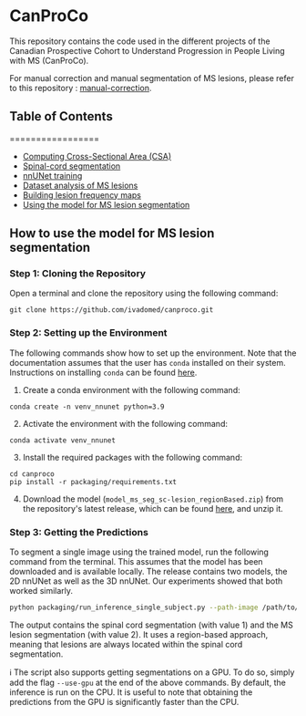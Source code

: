 # CanProCo

This repository contains the code used in the different projects of the Canadian Prospective Cohort to Understand Progression in People Living with MS (CanProCo). 


For manual correction and manual segmentation of MS lesions, please refer to this repository : [manual-correction](https://github.com/spinalcordtoolbox/manual-correction).


## Table of Contents
=================
* [Computing Cross-Sectional Area (CSA)](https://github.com/ivadomed/canproco/blob/main/scripts-t2w_csa/README.md)
* [Spinal-cord segmentation](https://github.com/ivadomed/canproco/blob/main/segment_sc_contrast-agnostic/README.md)
* [nnUNet training](https://github.com/ivadomed/canproco/blob/main/nnunet/README.md)
* [Dataset analysis of MS lesions](https://github.com/ivadomed/canproco/blob/main/dataset_analysis/README.md)
* [Building lesion frequency maps](https://github.com/ivadomed/canproco/blob/main/lesion-mapping/README.md)
* [Using the model for MS lesion segmentation](#how-to-use-the-model-for-ms-lesion-segmentation)

## How to use the model for MS lesion segmentation

### Step 1: Cloning the Repository

Open a terminal and clone the repository using the following command:

~~~
git clone https://github.com/ivadomed/canproco.git
~~~

### Step 2: Setting up the Environment

The following commands show how to set up the environment. Note that the documentation assumes that the user has `conda` installed on their system. Instructions on installing `conda` can be found [here](https://conda.io/projects/conda/en/latest/user-guide/install/index.html).

1. Create a conda environment with the following command:
```
conda create -n venv_nnunet python=3.9
```

2. Activate the environment with the following command:
```
conda activate venv_nnunet
```

3. Install the required packages with the following command:
```
cd canproco
pip install -r packaging/requirements.txt
```

4. Download the model (`model_ms_seg_sc-lesion_regionBased.zip`) from the repository's latest release, which can be found [here](https://github.com/ivadomed/canproco/releases/tag/r20240125), and unzip it. 
 
### Step 3: Getting the Predictions

To segment a single image using the trained model, run the following command from the terminal. This assumes that the model has been downloaded and is available locally. The release contains two models, the 2D nnUNet as well as the 3D nnUNet. Our experiments showed that both worked similarly. 

```bash
python packaging/run_inference_single_subject.py --path-image /path/to/image --path-out /path/to/output/directory --path-model /path/to/model 
```

The output contains the spinal cord segmentation (with value 1) and the MS lesion segmentation (with value 2). It uses a region-based approach, meaning that lesions are always located within the spinal cord segmentation. 

ℹ️ The script also supports getting segmentations on a GPU. To do so, simply add the flag `--use-gpu` at the end of the above commands. By default, the inference is run on the CPU. It is useful to note that obtaining the predictions from the GPU is significantly faster than the CPU.
